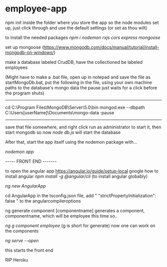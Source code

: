 # employee-app

npm init inside the folder where you store the app so the node modules set up, just click through and use the default settings (or set as thou wilt)

to install the needed packages
*npm i nodemon  rxjs cors express mongoose*

set up mongoose (https://www.mongodb.com/docs/manual/tutorial/install-mongodb-on-windows/)

make a database labeled CrudDB, have the collectioned be labeled employees

(Might have to make a .bat file, open up in notepad and save the file as startMongoDb.bat, put the following in the file, using your own machine paths to the database's mongo data 
the pause just waits for a click before the program shuts)


____
cd C:\Program Files\MongoDB\Server\5.0\bin
mongod.exe --dbpath C:\Users\[userName]\Documents\mongo-data
:pause
____
save that file somewhere, and right click run as administrator to start it, then start mongodb
so now
*node db.js* will start the database

After that, start the app itself using the nodemon package with...

*nodemon app*

 ----- FRONT END -------
 
to open the angular app https://angular.io/guide/setup-local
google how to install angular
*npm install -g @angular/cli* (to install angular globably)

*ng new AngularApp*

cd AngularApp in the tsconfig.json file, add " "strictPropertyInitialization": false " to the angularcompileroptions

ng generate component [componentname] generates a component, componentname, which will be employee this time so..

*ng g component employee* (g is short for generate)
now one can work on the components 

*ng serve --open*

this starts the front end

RIP Heroku
